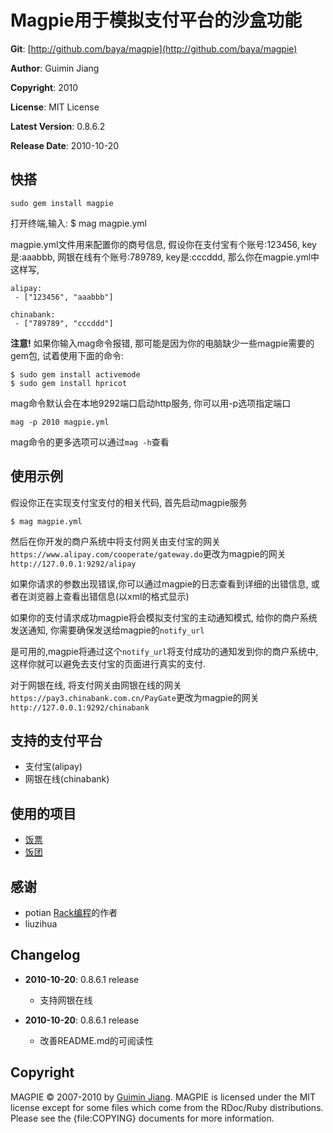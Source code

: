 Magpie用于模拟支付平台的沙盒功能
=============================

**Git**:            [http://github.com/baya/magpie](http://github.com/baya/magpie)

**Author**:         Guimin Jiang

**Copyright**:      2010

**License**:        MIT License

**Latest Version**: 0.8.6.2

**Release Date**:   2010-10-20


快搭
----

    sudo gem install magpie
打开终端,输入:
    $ mag magpie.yml

magpie.yml文件用来配置你的商号信息, 假设你在支付宝有个账号:123456, key是:aaabbb, 网银在线有个账号:789789, key是:cccddd, 那么你在magpie.yml中这样写,

    alipay:
     - ["123456", "aaabbb"]

    chinabank:
     - ["789789", "cccddd"]

**注意!** 如果你输入mag命令报错, 那可能是因为你的电脑缺少一些magpie需要的gem包, 试着使用下面的命令:

    $ sudo gem install activemode
    $ sudo gem install hpricot

mag命令默认会在本地9292端口启动http服务, 你可以用-p选项指定端口

    mag -p 2010 magpie.yml

mag命令的更多选项可以通过`mag -h`查看

使用示例
-------

假设你正在实现支付宝支付的相关代码, 首先启动magpie服务

    $ mag magpie.yml

然后在你开发的商户系统中将支付网关由支付宝的网关`https://www.alipay.com/cooperate/gateway.do`更改为magpie的网关`http://127.0.0.1:9292/alipay`

如果你请求的参数出现错误,你可以通过magpie的日志查看到详细的出错信息, 或者在浏览器上查看出错信息(以xml的格式显示)

如果你的支付请求成功magpie将会模拟支付宝的主动通知模式, 给你的商户系统发送通知, 你需要确保发送给magpie的`notify_url`

是可用的,magpie将通过这个`notify_url`将支付成功的通知发到你的商户系统中, 这样你就可以避免去支付宝的页面进行真实的支付.

对于网银在线, 将支付网关由网银在线的网关`https://pay3.chinabank.com.cn/PayGate`更改为magpie的网关`http://127.0.0.1:9292/chinabank`


支持的支付平台
--------------

- 支付宝(alipay)
- 网银在线(chinabank)

使用的项目
--------
* [饭票](http://piao.fantong.com)
* [饭团](http://tuan.fantong.com)


感谢
----
* potian [Rack编程](http://www.javaeye.com/topic/605707)的作者
* liuzihua


Changelog
---------
- **2010-10-20**: 0.8.6.1 release
  - 支持网银在线

- **2010-10-20**: 0.8.6.1 release
  - 改善README.md的可阅读性



Copyright
---------

MAGPIE &copy; 2007-2010 by [Guimin Jiang](mailto:kayak.jiang@gmail.com).
MAGPIE is licensed under the MIT license except for some files which come
from the RDoc/Ruby distributions. Please see the {file:COPYING} documents for more information.





